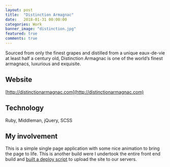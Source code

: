 ```yaml
---
layout: post
title:  "Distinction Armagnac"
date:   2018-01-31 00:00:00
categories: Work
banner_image: "distinction.jpg"
featured: true
comments: true
---
```


Sourced from only the finest grapes and distilled from a unique eaux-de-vie at least half a century old, Distinction Armagnac is one of the world’s finest armagnacs, luxurious and exquisite.

<!--more-->

## Website

[http://distinctionarmagnac.com](http://distinctionarmagnac.com)

## Technology

Ruby, Middleman, jQuery, SCSS

## My involvement

This is a simple single page application with some nice animation to bring the page to life. This is another build were I undertook the entire front end build and [built a deploy script](/ruby/2018/02/01/middleman-deploy) to upload the site to our servers.

